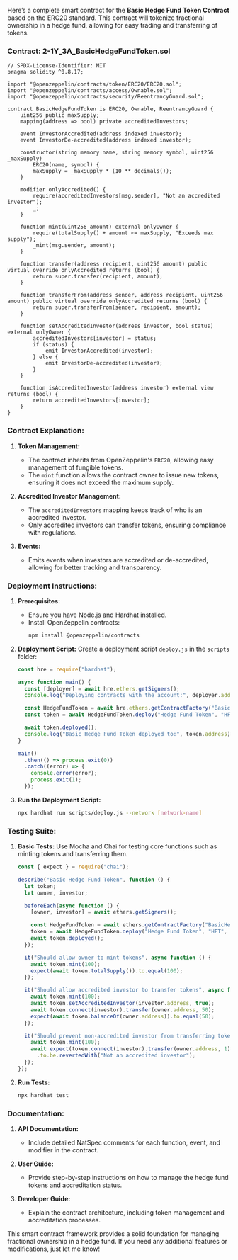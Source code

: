 Here’s a complete smart contract for the **Basic Hedge Fund Token Contract** based on the ERC20 standard. This contract will tokenize fractional ownership in a hedge fund, allowing for easy trading and transferring of tokens.

### Contract: 2-1Y_3A_BasicHedgeFundToken.sol

```solidity
// SPDX-License-Identifier: MIT
pragma solidity ^0.8.17;

import "@openzeppelin/contracts/token/ERC20/ERC20.sol";
import "@openzeppelin/contracts/access/Ownable.sol";
import "@openzeppelin/contracts/security/ReentrancyGuard.sol";

contract BasicHedgeFundToken is ERC20, Ownable, ReentrancyGuard {
    uint256 public maxSupply;
    mapping(address => bool) private accreditedInvestors;

    event InvestorAccredited(address indexed investor);
    event InvestorDe-accredited(address indexed investor);

    constructor(string memory name, string memory symbol, uint256 _maxSupply) 
        ERC20(name, symbol) {
        maxSupply = _maxSupply * (10 ** decimals());
    }

    modifier onlyAccredited() {
        require(accreditedInvestors[msg.sender], "Not an accredited investor");
        _;
    }

    function mint(uint256 amount) external onlyOwner {
        require(totalSupply() + amount <= maxSupply, "Exceeds max supply");
        _mint(msg.sender, amount);
    }

    function transfer(address recipient, uint256 amount) public virtual override onlyAccredited returns (bool) {
        return super.transfer(recipient, amount);
    }

    function transferFrom(address sender, address recipient, uint256 amount) public virtual override onlyAccredited returns (bool) {
        return super.transferFrom(sender, recipient, amount);
    }

    function setAccreditedInvestor(address investor, bool status) external onlyOwner {
        accreditedInvestors[investor] = status;
        if (status) {
            emit InvestorAccredited(investor);
        } else {
            emit InvestorDe-accredited(investor);
        }
    }

    function isAccreditedInvestor(address investor) external view returns (bool) {
        return accreditedInvestors[investor];
    }
}
```

### Contract Explanation:

1. **Token Management:**
   - The contract inherits from OpenZeppelin's `ERC20`, allowing easy management of fungible tokens.
   - The `mint` function allows the contract owner to issue new tokens, ensuring it does not exceed the maximum supply.

2. **Accredited Investor Management:**
   - The `accreditedInvestors` mapping keeps track of who is an accredited investor.
   - Only accredited investors can transfer tokens, ensuring compliance with regulations.

3. **Events:**
   - Emits events when investors are accredited or de-accredited, allowing for better tracking and transparency.

### Deployment Instructions:

1. **Prerequisites:**
   - Ensure you have Node.js and Hardhat installed.
   - Install OpenZeppelin contracts:
     ```bash
     npm install @openzeppelin/contracts
     ```

2. **Deployment Script:**
   Create a deployment script `deploy.js` in the `scripts` folder:

   ```javascript
   const hre = require("hardhat");

   async function main() {
     const [deployer] = await hre.ethers.getSigners();
     console.log("Deploying contracts with the account:", deployer.address);

     const HedgeFundToken = await hre.ethers.getContractFactory("BasicHedgeFundToken");
     const token = await HedgeFundToken.deploy("Hedge Fund Token", "HFT", 1000000); // 1 million max supply

     await token.deployed();
     console.log("Basic Hedge Fund Token deployed to:", token.address);
   }

   main()
     .then(() => process.exit(0))
     .catch((error) => {
       console.error(error);
       process.exit(1);
     });
   ```

3. **Run the Deployment Script:**
   ```bash
   npx hardhat run scripts/deploy.js --network [network-name]
   ```

### Testing Suite:

1. **Basic Tests:**
   Use Mocha and Chai for testing core functions such as minting tokens and transferring them.

   ```javascript
   const { expect } = require("chai");

   describe("Basic Hedge Fund Token", function () {
     let token;
     let owner, investor;

     beforeEach(async function () {
       [owner, investor] = await ethers.getSigners();

       const HedgeFundToken = await ethers.getContractFactory("BasicHedgeFundToken");
       token = await HedgeFundToken.deploy("Hedge Fund Token", "HFT", 1000000);
       await token.deployed();
     });

     it("Should allow owner to mint tokens", async function () {
       await token.mint(100);
       expect(await token.totalSupply()).to.equal(100);
     });

     it("Should allow accredited investor to transfer tokens", async function () {
       await token.mint(100);
       await token.setAccreditedInvestor(investor.address, true);
       await token.connect(investor).transfer(owner.address, 50);
       expect(await token.balanceOf(owner.address)).to.equal(50);
     });

     it("Should prevent non-accredited investor from transferring tokens", async function () {
       await token.mint(100);
       await expect(token.connect(investor).transfer(owner.address, 1))
         .to.be.revertedWith("Not an accredited investor");
     });
   });
   ```

2. **Run Tests:**
   ```bash
   npx hardhat test
   ```

### Documentation:

1. **API Documentation:**
   - Include detailed NatSpec comments for each function, event, and modifier in the contract.

2. **User Guide:**
   - Provide step-by-step instructions on how to manage the hedge fund tokens and accreditation status.

3. **Developer Guide:**
   - Explain the contract architecture, including token management and accreditation processes.

This smart contract framework provides a solid foundation for managing fractional ownership in a hedge fund. If you need any additional features or modifications, just let me know!